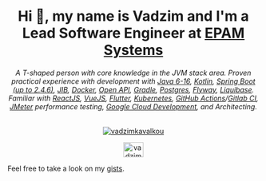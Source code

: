 <h1 align="center">Hi 👋, my name is Vadzim and I'm a Lead Software Engineer at <a href="https://www.epam.com/">EPAM Systems</a></h1>
<h6 align="center">A T-shaped person with core knowledge in the JVM stack area. 
  Proven practical experience with development with <a href="https://www.java.com/en/">Java 6-16</a>, <a href="https://kotlinlang.org/">Kotlin</a>, <a href="https://spring.io/projects/spring-boot">Spring Boot (up to 2.4.6)</a>, <a href="https://github.com/GoogleContainerTools/jib">JIB</a>, <a href="https://www.docker.com/">Docker</a>, <a href="https://www.openapis.org/">Open API</a>, <a href="https://gradle.org/">Gradle</a>, <a href="https://www.postgresql.org/">Postgres</a>, <a href="https://flywaydb.org/">Flyway</a>, <a href="https://www.liquibase.org/">Liquibase</a>. 
Familiar with <a href="https://reactjs.org/">ReactJS</a>, <a href="https://vuejs.org/">VueJS</a>, <a href="https://flutter.dev/">Flutter</a>, <a href="https://kubernetes.io/docs/concepts/overview/what-is-kubernetes/">Kubernetes</a>, <a href="https://github.com/features/actions">GitHub Actions</a>/<a href="https://docs.gitlab.com/ee/ci/">Gitlab CI</a>, <a href="https://jmeter.apache.org/">JMeter</a> performance testing, <a href="https://cloud.google.com/gcp/?utm_source=google&utm_medium=cpc&utm_campaign=emea-emea-all-en-dr-bkws-all-all-trial-e-gcp-1010042&utm_content=text-ad-LE-any-DEV_c-CRE_502045654264-ADGP_Hybrid%20%7C%20BKWS%20-%20EXA%20%7C%20Txt%20~%20GCP%20~%20General%23v57-KWID_43700061596202457-kwd-6458750523-userloc_9062748&utm_term=KW_google%20cloud-NET_g-PLAC_&gclid=CjwKCAjwn6GGBhADEiwAruUcKgoRPVFjr_qpwinKXp5sXEZpaFTpAQpP1iPfH9yfmvQGrEji8807BBoCc4kQAvD_BwE&gclsrc=aw.ds">Google Cloud Development</a>, and Architecting.
</h3>

<p align="center"><a href="https://github.com/fragaly" target="blank"><img align="center" src="https://github-readme-stats.vercel.app/api?username=fragaly&theme=dark&show_icons=true&count_private=true&include_all_commits=true" alt="vadzimkavalkou" /></a></p>

<p align="center"> 
<a href="https://www.linkedin.com/in/vadzimkavalkou/" target="blank"><img align="center" src="http://simpleicon.com/wp-content/uploads/linkedin_1.svg" alt="vadzimkavalkou" height="30" width="40"/></a>
</p>

Feel free to take a look on my <a href="https://gist.github.com/fragaLY" target="blank">gists</a>.
